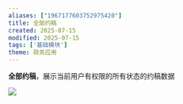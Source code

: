 ```yaml
---
aliases: ["1967177603752975420"]
title: 全部约稿
created: 2025-07-15
modified: 2025-07-15
tags: ['基础模块']
theme: 政务应用
---
```


**全部约稿**，展示当前用户有权限的所有状态的约稿数据

![](https://myhelpdoc.oss-cn-heyuan.aliyuncs.com/mdimages/ff79ee2ab34606dba12e062d47f24e72.jpg)